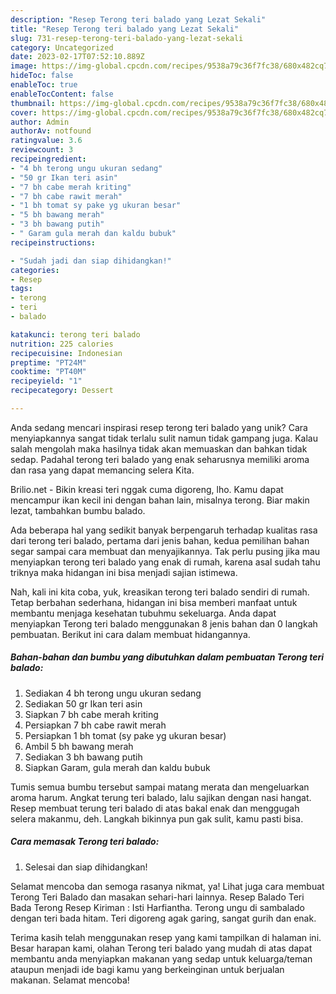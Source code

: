 ```yaml
---
description: "Resep Terong teri balado yang Lezat Sekali"
title: "Resep Terong teri balado yang Lezat Sekali"
slug: 731-resep-terong-teri-balado-yang-lezat-sekali
category: Uncategorized
date: 2023-02-17T07:52:10.889Z
image: https://img-global.cpcdn.com/recipes/9538a79c36f7fc38/680x482cq70/terong-teri-balado-foto-resep-utama.jpg
hideToc: false
enableToc: true
enableTocContent: false
thumbnail: https://img-global.cpcdn.com/recipes/9538a79c36f7fc38/680x482cq70/terong-teri-balado-foto-resep-utama.jpg
cover: https://img-global.cpcdn.com/recipes/9538a79c36f7fc38/680x482cq70/terong-teri-balado-foto-resep-utama.jpg
author: Admin
authorAv: notfound
ratingvalue: 3.6
reviewcount: 3
recipeingredient:
- "4 bh terong ungu ukuran sedang"
- "50 gr Ikan teri asin"
- "7 bh cabe merah kriting"
- "7 bh cabe rawit merah"
- "1 bh tomat sy pake yg ukuran besar"
- "5 bh bawang merah"
- "3 bh bawang putih"
- " Garam gula merah dan kaldu bubuk"
recipeinstructions:

- "Sudah jadi dan siap dihidangkan!"
categories:
- Resep
tags:
- terong
- teri
- balado

katakunci: terong teri balado 
nutrition: 225 calories
recipecuisine: Indonesian
preptime: "PT24M"
cooktime: "PT40M"
recipeyield: "1"
recipecategory: Dessert

---
```





Anda sedang mencari inspirasi resep terong teri balado yang unik? Cara menyiapkannya sangat tidak terlalu sulit namun tidak gampang juga. Kalau salah mengolah maka hasilnya tidak akan memuaskan dan bahkan tidak sedap. Padahal terong teri balado yang enak seharusnya memiliki aroma dan rasa yang dapat memancing selera Kita.





Brilio.net - Bikin kreasi teri nggak cuma digoreng, lho. Kamu dapat mencampur ikan kecil ini dengan bahan lain, misalnya terong. Biar makin lezat, tambahkan bumbu balado.

Ada beberapa hal yang sedikit banyak berpengaruh terhadap kualitas rasa dari terong teri balado, pertama dari jenis bahan, kedua pemilihan bahan segar sampai cara membuat dan menyajikannya. Tak perlu pusing jika mau menyiapkan terong teri balado yang enak di rumah, karena asal sudah tahu triknya maka hidangan ini bisa menjadi sajian istimewa.






Nah, kali ini kita coba, yuk, kreasikan terong teri balado sendiri di rumah. Tetap berbahan sederhana, hidangan ini bisa memberi manfaat untuk membantu menjaga kesehatan tubuhmu sekeluarga. Anda dapat menyiapkan Terong teri balado menggunakan 8 jenis bahan dan 0 langkah pembuatan. Berikut ini cara dalam membuat hidangannya.

<!--inarticleads1-->

##### Bahan-bahan dan bumbu yang dibutuhkan dalam pembuatan Terong teri balado:

1. Sediakan 4 bh terong ungu ukuran sedang
1. Sediakan 50 gr Ikan teri asin
1. Siapkan 7 bh cabe merah kriting
1. Persiapkan 7 bh cabe rawit merah
1. Persiapkan 1 bh tomat (sy pake yg ukuran besar)
1. Ambil 5 bh bawang merah
1. Sediakan 3 bh bawang putih
1. Siapkan  Garam, gula merah dan kaldu bubuk


Tumis semua bumbu tersebut sampai matang merata dan mengeluarkan aroma harum. Angkat terung teri balado, lalu sajikan dengan nasi hangat. Resep membuat terung teri balado di atas bakal enak dan menggugah selera makanmu, deh. Langkah bikinnya pun gak sulit, kamu pasti bisa. 

<!--inarticleads2-->

##### Cara memasak Terong teri balado:


1. Selesai dan siap dihidangkan!

Selamat mencoba dan semoga rasanya nikmat, ya! Lihat juga cara membuat Terong Teri Balado dan masakan sehari-hari lainnya. Resep Balado Teri Bada Terong Resep Kiriman : Isti Harfiantha. Terong ungu di sambalado dengan teri bada hitam. Teri digoreng agak garing, sangat gurih dan enak. 

Terima kasih telah menggunakan resep yang kami tampilkan di halaman ini. Besar harapan kami, olahan Terong teri balado yang mudah di atas dapat membantu anda menyiapkan makanan yang sedap untuk keluarga/teman ataupun menjadi ide bagi kamu yang berkeinginan untuk berjualan makanan. Selamat mencoba!
